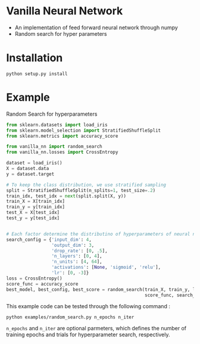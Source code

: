# Vanilla Neural Network
* An implementation of feed forward neural network through numpy
* Random search for hyper parameters

# Installation
```buildoutcfg
python setup.py install
```

# Example
Random Search for hyperparameters
```python
from sklearn.datasets import load_iris
from sklearn.model_selection import StratifiedShuffleSplit
from sklearn.metrics import accuracy_score

from vanilla_nn import random_search
from vanilla_nn.losses import CrossEntropy

dataset = load_iris()
X = dataset.data
y = dataset.target

# To keep the class distribution, we use stratified sampling
split = StratifiedShuffleSplit(n_splits=1, test_size=.2)
train_idx, test_idx = next(split.split(X, y))
train_X = X[train_idx]
train_y = y[train_idx]
test_X = X[test_idx]
test_y = y[test_idx]


# Each factor determine the distributino of hyperparameters of neural network
search_config = {'input_dim': 4,
                 'output_dim': 3,
                 'drop_rate': [0, .5],
                 'n_layers': [0, 4],
                 'n_units': [4, 64],
                 'activations': [None, 'sigmoid', 'relu'],
                 'lr': [0, -3]}
loss = CrossEntropy()
score_func = accuracy_score
best_model, best_config, best_score = random_search(train_X, train_y, loss,
                                                    score_func, search_config)
```

This example code can be tested through the following command :
```buildoutcfg
python examples/random_search.py n_epochs n_iter
```
`n_epochs` and `n_iter` are optional parmeters, which defines the number of training epochs and trials
for hyperparameter search, respectively.